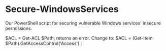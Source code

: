 # Secure-WindowsServices
Our PowerShell script for securing vulnerable Windows services' insecure permissions.

$ACL = Get-ACL $Path; returns an error. Change to:
$ACL = (Get-Item $Path).GetAccessControl('Access') ;
